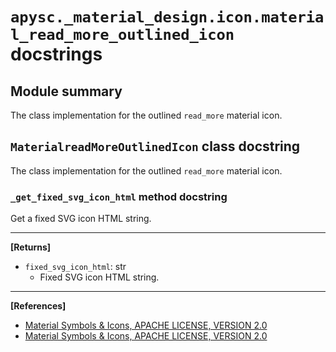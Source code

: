 # `apysc._material_design.icon.material_read_more_outlined_icon` docstrings

## Module summary

The class implementation for the outlined `read_more` material icon.

## `MaterialreadMoreOutlinedIcon` class docstring

The class implementation for the outlined `read_more` material icon.

### `_get_fixed_svg_icon_html` method docstring

Get a fixed SVG icon HTML string.<hr>

**[Returns]**

- `fixed_svg_icon_html`: str
  - Fixed SVG icon HTML string.

<hr>

**[References]**

- [Material Symbols & Icons, APACHE LICENSE, VERSION 2.0](https://fonts.google.com/icons?icon.size=24&icon.color=%23e8eaed)
- [Material Symbols & Icons, APACHE LICENSE, VERSION 2.0](https://www.apache.org/licenses/LICENSE-2.0.html)